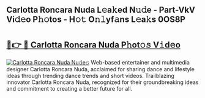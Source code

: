 ## Carlotta Roncara Nuda L𝚎a𝚔ed N𝚞𝚍e - Part-VkV Vi𝚍𝚎o P𝚑𝚘tos - H𝚘𝚝 O𝚗𝚕yf𝚊ns L𝚎a𝚔s 0OS8P

# <h2><a href="http://kf30hrj.oniu.top/?m=Carlotta+Roncara+Nuda">🔗👉 🔴 Carlotta Roncara Nuda P𝚑ot𝚘𝚜 V𝚒d𝚎o</a></h2>

[![Carlotta Roncara Nuda Nu𝚍e𝚜](https://i.imgur.com/0qMVB7G.gif)](http://kf30hrj.oniu.top/?m=Carlotta+Roncara+Nuda)
Web-based entertainer and multimedia designer Carlotta Roncara Nuda, acclaimed for sharing dance and lifestyle ideas through trending dance trends and short videos. Trailblazing innovator Carlotta Roncara Nuda, recognized for their groundbreaking ideas and commitment to creating a better future for all.  
